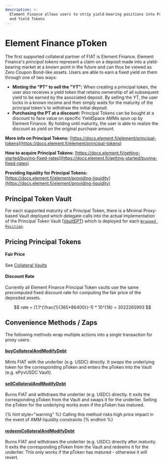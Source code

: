 ```yaml
---
description: >-
  Element Finance allows users to strip yield-bearing positions into Principal
  and Yield Tokens
---
```


# Element Finance pToken

The first supported collateral partner of FIAT is Element Finance. Element Finance's _principal tokens_ represent a claim on a deposit made into a yield-bearing market at a known point in the future and can thus be viewed as Zero Coupon Bond-like assets. Users are able to earn a fixed yield on them through one of two ways:

* **Minting the "PT" to sell the "YT":** When creating a principal token, the user also receives a yield token that retains ownership of all subsequent yield to be earned by the associated deposit. By selling the YT, the user locks in a known income and then simply waits for the maturity of the principal token's to withdraw the initial deposit.
* **Purchasing the PT at a discount:** Principal Tokens can be bought at a discount to face value on specific YieldSpace AMMs spun up by Element Finance. By holding until maturity, the user is able to realize the discount as yield on the original purchase amount.&#x20;

**More info on Principal Tokens:** [https://docs.element.fi/element/principal-tokens](https://docs.element.fi/element/principal-tokens)

**How to acquire Principal Tokens:** [https://docs.element.fi/getting-started/buying-fixed-rates](https://docs.element.fi/getting-started/buying-fixed-rates)

**Providing liquidity for Principal Tokens:** [https://docs.element.fi/element/providing-liquidity](https://docs.element.fi/element/providing-liquidity)

## Principal Token Vault

For each supported maturity of a Principal Token, there is a Minimal Proxy-based Vault deployed which delegate-calls into the actual implementation of the Principal Token Vault ([VaultEPT](https://github.com/fiatdao/vaults/blob/main/src/VaultEPT.sol)) which is deployed for each [`Wrapped Position`](https://docs.element.fi/element/element-smart-contracts/core-protocol-contracts/wrapped-position).

## Pricing Principal Tokens

#### Fair Price

See [Collateral Vaults](./)

#### Discount Rate

Currently all Element Finance Principal Token vaults use the same precomputed fixed discount rate for computing the fair price of the deposited assets.

$$
rate = (1.1^{\frac{1}{365*86400}}-1) * 10^{18} = 3022265993
$$

## Convenience Methods / Zaps

The following methods wrap multiple actions into a single transaction for proxy users.

#### [buyCollateralAndModifyDebt](https://github.com/fiatdao/actions/blob/main/src/vault/VaultEPTActions.sol#L137)

Mints FIAT with the underlier (e.g. USDC) directly. It swaps the underlying token for the corresponding pToken and enters the pToken into the Vault (e.g. ePyvUSDC Vault).

#### [sellCollateralAndModifyDebt](https://github.com/fiatdao/actions/blob/main/src/vault/VaultEPTActions.sol#L177)

Burns FIAT and withdraws the underlier (e.g. USDC) directly. It exits the corresponding pToken from the Vault and swaps it for the underlier. Selling the pToken for the underlying works even if the pToken has matured.&#x20;

{% hint style="warning" %}
Calling this method risks high price impact in the event of AMM liquidity constraints
{% endhint %}

#### [redeemCollateralAndModifyDebt](https://github.com/fiatdao/actions/blob/main/src/vault/VaultEPTActions.sol#L218)

Burns FIAT and withdraws the underlier (e.g. USDC) directly after maturity. It exits the corresponding pToken from the Vault and redeems it for the underlier. This only works if the pToken has matured - otherwise it will revert.
